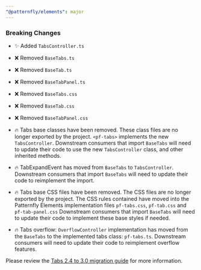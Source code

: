 ```yaml
---
"@patternfly/elements": major
---
```


### Breaking Changes

- ✨ Added `TabsController.ts`
- ❌ Removed `BaseTabs.ts`
- ❌ Removed `BaseTab.ts`
- ❌ Removed `BaseTabPanel.ts`
- ❌ Removed `BaseTabs.css`
- ❌ Removed `BaseTab.css`
- ❌ Removed `BaseTabPanel.css`

- 🔥 Tabs base classes have been removed.  These class files are no longer exported
by the project. `<pf-tabs>` implements the new `TabsController`. Downstream
consumers that import `BaseTabs` will need to update their code to use the new 
`TabsController` class, and other inherited methods.
- 🔥 TabExpandEvent has moved from `BaseTabs` to `TabsController`.  Downstream
consumers that import `BaseTabs` will need to update their code to reimplement the import.
- 🔥 Tabs base CSS files have been removed. The CSS files are no longer exported by
the project. The CSS rules contained have moved into the Patternfly Elements
implementation files `pf-tabs.css`, `pf-tab.css` and `pf-tab-panel.css` Downstream
consumers that import `BaseTabs` will need to update their code to implement these 
base styles if needed.
- 🔥 Tabs overflow: `OverflowController` implementation has moved from the `BaseTabs` 
to the implemented tabs class: `pf-tabs.ts`. Downstream consumers will need to update 
their code to reimplement overflow features.  

Please review the [Tabs 2.4 to 3.0 migration guide](https://patternflyelements.org/migration/3.0/tabs) for more 
information.


